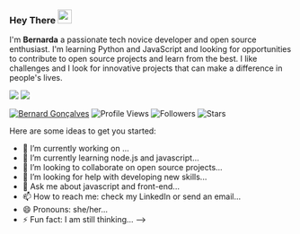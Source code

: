 ### Hey There <img src="https://media.giphy.com/media/hvRJCLFzcasrR4ia7z/giphy.gif" width="25">

<p>
  I'm <b>Bernarda</b> a passionate tech novice developer and open source enthusiast. I'm learning Python and JavaScript and looking for opportunities to contribute to open source projects and learn from the best. I like challenges and I look for innovative projects that can make a difference in people's lives.
</p>


<a href = "mailto:ireneteresa13@gmail.com"><img src="https://img.shields.io/badge/-Gmail-%23333?style=for-the-badge&logo=gmail&logoColor=white" target="_blank"></a>
<a href="https://www.linkedin.com/in/irene-teresa-979118256" target="_blank"><img src="https://img.shields.io/badge/-LinkedIn-%230077B5?style=for-the-badge&logo=linkedin&logoColor=white" target="_blank"></a> 

[![Bernard Gonçalves](https://img.shields.io/badge/Bernarda-Gonçalves-<COLOR>.svg)](https://shields.io/) ![Profile Views](https://komarev.com/ghpvc/?username=bernardagoncalves&color=green) ![Followers](https://img.shields.io/github/followers/jmatoso) ![Stars](https://img.shields.io/github/stars/bernardagoncalves?label=Profile%20Stars&logo=Profile%20stars&logoColor=g) 

Here are some ideas to get you started:

- 🔭 I’m currently working on ...
- 🌱 I’m currently learning node.js and javascript...
- 👯 I’m looking to collaborate on open source projects...
- 🤔 I’m looking for help with developing new skills...
- 💬 Ask me about javascript and front-end...
- 📫 How to reach me: check my LinkedIn or send an email...
- 😄 Pronouns: she/her...
- ⚡ Fun fact: I am still thinking...
-->
